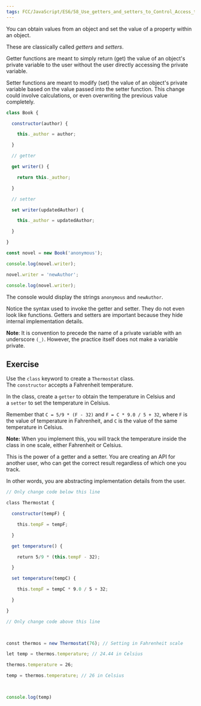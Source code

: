 ```yaml
---
tags: FCC/JavaScript/ES6/58_Use_getters_and_setters_to_Control_Access_to_an_Object
---
```


You can obtain values from an object and set the value of a property within an object.

These are classically called *getters* and *setters*.

Getter functions are meant to simply return (get) the value of an object's private variable to the user without the user directly accessing the private variable.

Setter functions are meant to modify (set) the value of an object's private variable based on the value passed into the setter function. This change could involve calculations, or even overwriting the previous value completely.
```js
class Book {

  constructor(author) {

    this._author = author;

  }

  // getter

  get writer() {

    return this._author;

  }

  // setter

  set writer(updatedAuthor) {

    this._author = updatedAuthor;

  }

}

const novel = new Book('anonymous');

console.log(novel.writer);

novel.writer = 'newAuthor';

console.log(novel.writer);
```

The console would display the strings `anonymous` and `newAuthor`.

Notice the syntax used to invoke the getter and setter. They do not even look like functions. Getters and setters are important because they hide internal implementation details.

**Note**: It is convention to precede the name of a private variable with an underscore `(_)`. However, the practice itself does not make a variable private.

## Exercise
Use the `class` keyword to create a `Thermostat` class. The `constructor` accepts a Fahrenheit temperature.

In the class, create a `getter` to obtain the temperature in Celsius and a `setter` to set the temperature in Celsius.

Remember that `C = 5/9 * (F - 32)` and `F = C * 9.0 / 5 + 32`, where `F` is the value of temperature in Fahrenheit, and `C` is the value of the same temperature in Celsius.

**Note:** When you implement this, you will track the temperature inside the class in one scale, either Fahrenheit or Celsius.

This is the power of a getter and a setter. You are creating an API for another user, who can get the correct result regardless of which one you track.

In other words, you are abstracting implementation details from the user.
```js
// Only change code below this line

class Thermostat {

  constructor(tempF) {

    this.tempF = tempF;

  }

  get temperature() {

    return 5/9 * (this.tempF - 32);

  }

  set temperature(tempC) {

    this.tempF = tempC * 9.0 / 5 + 32;

  }

}

// Only change code above this line

  

const thermos = new Thermostat(76); // Setting in Fahrenheit scale

let temp = thermos.temperature; // 24.44 in Celsius

thermos.temperature = 26;

temp = thermos.temperature; // 26 in Celsius

  

console.log(temp)
```
